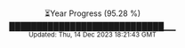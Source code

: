 <p align="center">
⏳Year Progress (95.28 %) <br>
████████████████████████████▁▁ <br>
<sub>Updated: Thu, 14 Dec 2023 18:21:43 GMT</sub>
</p>

